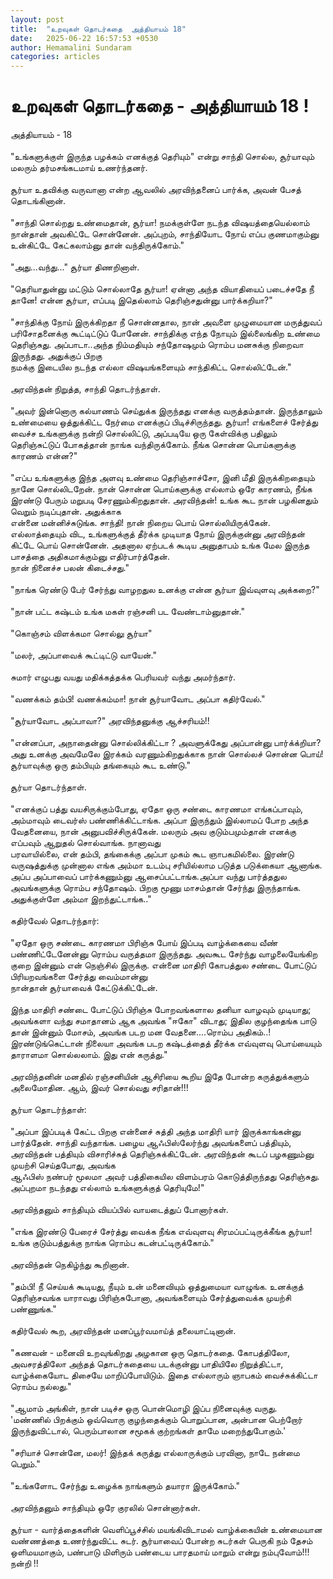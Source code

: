 ```yaml
---
layout: post
title:  "உறவுகள் தொடர்கதை  அத்தியாயம் 18"
date:   2025-06-22 16:57:53 +0530
author: Hemamalini Sundaram
categories: articles
---
```


#  உறவுகள் தொடர்கதை - அத்தியாயம் 18 ! 

அத்தியாயம் - 18\
\
\"உங்களுக்குள் இருந்த பழக்கம் எனக்குத் தெரியும்\" என்று சாந்தி சொல்ல, சூர்யாவும் மலரும்
தர்மசங்கடமாய் உணர்ந்தனர்.\
\
சூர்யா உதவிக்கு வருவானா என்ற ஆவலில் அரவிந்தனைப் பார்க்க, அவன் பேசத் தொடங்கினான்.\
\
\"சாந்தி சொல்றது உண்மைதான், சூர்யா! நமக்குள்ளே நடந்த விஷயத்தையெல்லாம் நான்தான்
அவகிட்டே சொன்னேன். அப்புறம், சாந்தியோட நோய் எப்ப குணமாகும்னு உன்கிட்டே கேட்கலாம்னு
தான் வந்திருக்கோம்.\"\
\
\"அது\...வந்து\...\" சூர்யா திணறினாள்.\
\
\"தெரியாதுன்னு மட்டும் சொல்லாதே சூர்யா! ஏன்னா அந்த வியாதியைப் படைச்சதே நீ தானே!
என்ன சூர்யா, எப்படி இதெல்லாம் தெரிஞ்சதுன்னு பார்க்கறியா?\"\
\
\"சாந்திக்கு நோய் இருக்கிறதா நீ சொன்னதால, நான் அவளை முழுமையான மருத்துவப்
பரிசோதனைக்கு கூட்டிட்டுப் போனேன். சாந்திக்கு எந்த நோயும் இல்லைங்கிற உண்மை தெரிஞ்சுது.
அப்பாடா..அந்த நிம்மதியும் சந்தோஷமும் ரொம்ப மனசுக்கு நிறைவா இருந்தது. அதுக்குப்
பிறகு\
நமக்கு இடையில நடந்த எல்லா விஷயங்களையும் சாந்திகிட்ட சொல்லிட்டேன்.\"\
\
அரவிந்தன் நிறுத்த, சாந்தி தொடர்ந்தாள்.\
\
\"அவர் இன்னொரு கல்யாணம் செய்துக்க இருந்தது எனக்கு வருத்தம்தான். இருந்தாலும் உண்மையை
ஒத்துக்கிட்ட நேர்மை எனக்குப் பிடிச்சிருந்தது. சூர்யா! எங்களைச் சேர்த்து வைச்ச உங்களுக்கு
நன்றி சொல்லிட்டு, அப்படியே ஒரு கேள்விக்கு பதிலும் தெரிஞ்சுட்டுப் போகத்தான் நாங்க
வந்திருக்கோம். நீங்க சொன்ன பொய்களுக்கு காரணம் என்ன?\"\
\
\"எப்ப உங்களுக்கு இந்த அளவு உண்மை தெரிஞ்சாச்சோ, இனி மீதி இருக்கிறதையும் நானே
சொல்லிடறேன். நான் சொன்ன பொய்களுக்கு எல்லாம் ஒரே காரணம், நீங்க இரண்டு பேரும் மறுபடி
சேரணும்கிறதுதான். அரவிந்தன்! உங்க கூட நான் பழகினதும் வெறும் நடிப்புதான். அதுக்காக\
என்னை மன்னிச்சுடுங்க. சாந்தி! நான் நிறைய பொய் சொல்லியிருக்கேன். எல்லாத்தையும் விட,
உங்களுக்குத் தீர்க்க முடியாத நோய் இருக்குன்னு அரவிந்தன் கிட்டே பொய் சொன்னேன். அதனால
ஏற்படக் கூடிய அனுதாபம் உங்க மேல இருந்த பாசத்தை அதிகமாக்கும்னு எதிர்பார்த்தேன்.\
நான் நினைச்ச பலன் கிடைச்சது.\"\
\
\"நாங்க ரெண்டு பேர் சேர்ந்து வாழறதுல உனக்கு என்ன சூர்யா இவ்வுளவு அக்கறை?\"\
\
\"நான் பட்ட கஷ்டம் உங்க மகள் ரஞ்சனி பட வேண்டாம்னுதான்.\"\
\
\"கொஞ்சம் விளக்கமா சொல்லு சூர்யா\"\
\
\"மலர், அப்பாவைக் கூட்டிட்டு வாயேன்.\"\
\
சுமார் எழுபது வயது மதிக்கத்தக்க பெரியவர் வந்து அமர்ந்தார்.\
\
\"வணக்கம் தம்பி! வணக்கம்மா! நான் சூர்யாவோட அப்பா கதிர்வேல்.\"\
\
\"சூர்யாவோட அப்பாவா?\" அரவிந்தனுக்கு ஆச்சரியம்!!\
\
\"என்னப்பா, அநாதைன்னு சொல்லிக்கிட்டா ? அவளுக்கேது அப்பான்னு பார்க்க்றியா? அது உனக்கு
அவமேலே இரக்கம் வரணும்கிறதுக்காக நான் சொல்லச் சொன்ன பொய்! சூர்யாவுக்கு ஒரு தம்பியும்
தங்கையும் கூட உண்டு.\"\
\
சூர்யா தொடர்ந்தாள்.\
\
\"எனக்குப் பத்து வயசிருக்கும்போது, ஏதோ ஒரு சண்டை காரணமா எங்கப்பாவும், அம்மாவும்
டைவர்ஸ் பண்ணிக்கிட்டாங்க. அப்பா இருந்தும் இல்லாமப் போற அந்த வேதனையை, நான்
அனுபவிச்சிருக்கேன். மலரும் அவ குடும்பமும்தான் எனக்கு எப்பவும் ஆறுதல் சொல்வாங்க.
நானாவது\
பரவாயில்லை, என் தம்பி, தங்கைக்கு அப்பா முகம் கூட ஞாபகமில்லை. இரண்டு வருஷத்துக்கு
முன்னால எங்க அம்மா உடம்பு சரியில்லாம படுத்த படுக்கையா ஆனாங்க. அப்ப அப்பாவைப்
பார்க்கணும்னு ஆசைப்பட்டாங்க.அப்பா வந்து பார்த்ததுல அவங்களுக்கு ரொம்ப சந்தோஷம். பிறகு
மூணு மாசம்தான் சேர்ந்து இருந்தாங்க. அதுக்குள்ளே அம்மா இறந்துட்டாங்க..\"\
\
கதிர்வேல் தொடர்ந்தார்:\
\
\"ஏதோ ஒரு சண்டை காரணமா பிரிஞ்சு போய் இப்படி வாழ்க்கையை வீண் பண்ணிட்டேனேன்னு ரொம்ப
வருத்தமா இருந்தது. அவகூட சேர்ந்து வாழலையேங்கிற குறை இன்னும் என் நெஞ்சில் இருக்கு.
என்னை மாதிரி கோபத்துல சண்டை போட்டுப் பிரியறவங்களை சேர்த்து வைம்மான்னு\
நான்தான் சூர்யாவைக் கேட்டுக்கிட்டேன்.\
\
இந்த மாதிரி சண்டை போட்டுப் பிரிஞ்சு போறவங்களால தனியா வாழவும் முடியாது; அவங்களா
வந்து சமாதானம் ஆக அவங்க \"ஈகோ\" விடாது; இதில குழந்தைங்க பாடு தான் இன்னும் மோசம்,
அவங்க படற மன வேதனை\....ரொம்ப அதிகம்..! இரண்டுங்கெட்டான் நிலையா அவங்க படற கஷ்டத்தைத்
தீர்க்க எவ்வுளவு பொய்யையும் தாராளமா சொல்லலாம். இது என் கருத்து.\"\
\
அரவிந்தனின் மனதில் ரஞ்சனியின் ஆசிரியை கூறிய இதே போன்ற கருத்துக்களும் அலைமோதின.
ஆம், இவர் சொல்வது சரிதான்!!!\
\
சூர்யா தொடர்ந்தாள்:\
\
\"அப்பா இப்படிக் கேட்ட பிறகு என்னைச் சுத்தி அந்த மாதிரி யார் இருக்காங்கன்னு பார்த்தேன்.
சாந்தி வந்தாங்க. பழைய ஆஃபிஸ்லேர்ந்து அவங்களைப் பத்தியும், அரவிந்தன் பத்தியும்
விசாரிச்சுத் தெரிஞ்சுக்கிட்டேன். அரவிந்தன் கூடப் பழகணும்னு முயற்சி செய்தபோது, அவங்க\
ஆஃபிஸ் நண்பர் மூலமா அவர் பத்திகையில விளம்பரம் கொடுத்திருந்தது தெரிஞ்சுது. அப்புறமா
நடந்தது எல்லாம் உங்களுக்குத் தெரியுமே!\"\
\
அரவிந்தனும் சாந்தியும் வியப்பில் வாயடைத்துப் போனார்கள்.\
\
\"எங்க இரண்டு பேரைச் சேர்த்து வைக்க நீங்க எவ்வுளவு சிரமப்பட்டிருக்கீங்க சூர்யா! உங்க
குடும்பத்துக்கு நாங்க ரொம்ப கடன்பட்டிருக்கோம்.\"\
\
அரவிந்தன் நெகிழ்ந்து கூறினான்.\
\
\"தம்பி! நீ செய்யக் கூடியது, நீயும் உன் மனைவியும் ஒத்துமையா வாழுங்க. உனக்குத்
தெரிஞ்சவங்க யாராவது பிரிஞ்சுபோனா, அவங்களையும் சேர்த்துவைக்க முயற்சி பண்ணுங்க.\"\
\
கதிர்வேல் கூற, அரவிந்தன் மனப்பூர்வமாய்த் தலையாட்டினான்.\
\
\"கணவன் - மனைவி உறவுங்கிறது அழகான ஒரு தொடர்கதை. கோபத்திலோ, அவசரத்திலோ அந்தத்
தொடர்கதையை படக்குன்னு பாதியிலே நிறுத்திட்டா, வாழ்க்கையோட திசையே மாறிப்போயிடும்.
இதை எல்லாரும் ஞாபகம் வைச்சுக்கிட்டா ரொம்ப நல்லது.\"\
\
\"ஆமாம் அங்கிள், நான் படிச்ச ஒரு பொன்மொழி இப்ப நினைவுக்கு வருது.\
\'மண்ணில் பிறக்கும் ஒவ்வொரு குழந்தைக்கும் பொறுப்பான, அன்பான பெற்றோர் இருந்துவிட்டால்,
பெரும்பாலான சமூகக் குற்றங்கள் தாமே மறைந்துபோகும்.\'\
\
\"சரியாச் சொன்னே, மலர்! இந்தக் கருத்து எல்லாருக்கும் பரவினா, நாடே நன்மை பெறும்.\"\
\
\"உங்களோட சேர்ந்து உழைக்க நாங்களும் தயாரா இருக்கோம்.\"\
\
அரவிந்தனும் சாந்தியும் ஒரே குரலில் சொன்னார்கள்.\
\
சூர்யா - வார்த்தைகளின் வெளிப்பூச்சில் மயங்கிவிடாமல் வாழ்க்கையின் உண்மையான வண்ணத்தை
உணர்ந்துவிட்ட சுடர். சூர்யாவைப் போன்ற சுடர்கள் பெருகி நம் தேசம் ஒளிமயமாகும், பண்பாடு
மிளிரும் பண்டைய பாரதமாய் மாறும் என்று நம்புவோம்!!! நன்றி !!
